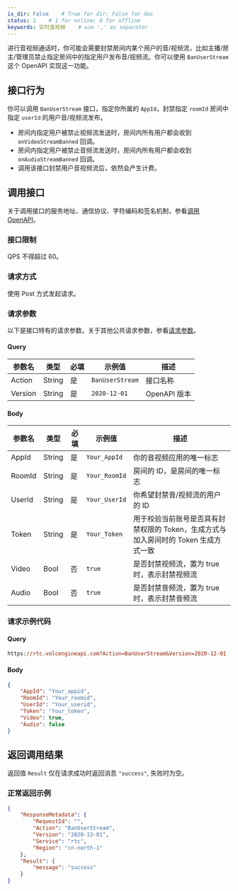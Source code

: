 ```yaml
---
is_dir: False    # True for dir; False for doc
status: 1    # 1 for online; 0 for offline
keywords: 实时音视频    # use ',' as separator
---
```


进行音视频通话时，你可能会需要封禁房间内某个用户的音/视频流，比如主播/房主/管理员禁止指定房间中的指定用户发布音/视频流。你可以使用 `BanUserStream` 这个 OpenAPI 实现这一功能。

## 接口行为

你可以调用 `BanUserStream` 接口，指定你所属的 `AppId`，封禁指定 `roomId` 房间中指定 `userId` 的用户音/视频流发布。
- 房间内指定用户被禁止视频流发送时，房间内所有用户都会收到 `onVideoStreamBanned` 回调。
- 房间内指定用户被禁止音频流发送时，房间内所有用户都会收到 `onAudioStreamBanned` 回调。
- 调用该接口封禁用户音视频流后，依然会产生计费。

## 调用接口

关于调用接口的服务地址、通信协议、字符编码和签名机制，参看[调用 OpenAPI](69828)。

### 接口限制

QPS 不得超过 60。

### 请求方式

使用 Post 方式发起请求。

### 请求参数

以下是接口特有的请求参数。关于其他公共请求参数，参看[请求参数](69828.md#requestparameters)。

#### Query

|  **参数名**  |  **类型**  |  **必填**  |  **示例值**  |  **描述**  |
| --- | --- | --- | --- | --- |
| Action | String | 是 | `BanUserStream` | 接口名称 |
| Version | String | 是 | `2020-12-01` | OpenAPI 版本 |


#### Body

|  **参数名**  |  **类型**  |  **必填**  |  **示例值**  |  **描述**  |
| --- | --- | --- | --- | --- |
| AppId | String | 是 | `Your_AppId` | 你的音视频应用的唯一标志 |
| RoomId | String | 是 | `Your_RoomId` | 房间的 ID，是房间的唯一标志 |
| UserId | String | 是 | `Your_UserId` | 你希望封禁音/视频流的用户的 ID |
| Token | String | 是 | `Your_Token` | 用于校验当前账号是否具有封禁权限的 Token，生成方式与加入房间时的 Token 生成方式一致 |
| Video | Bool | 否 | `true` | 是否封禁视频流，置为 true 时，表示封禁视频流 |
| Audio | Bool | 否 | `true` | 是否封禁音频流，置为 true 时，表示封禁音频流 |

### 请求示例代码

#### Query

```postscript
https://rtc.volcengineapi.com?Action=BanUserStream&Version=2020-12-01
```

#### Body
```json
{
    "AppId": "Your_appid",
    "RoomId": "Your_roomid",
    "UserId": "Your_userid",
    "Token": "Your_token",
    "Video": true,
    "Audio": false
}
```

## 返回调用结果

返回值 `Result` 仅在请求成功时返回消息 `"success"`, 失败时为空。

### 正常返回示例
```json
{
    "ResponseMetadata": {
        "RequestId": "",
        "Action": "BanUserStream",
        "Version": "2020-12-01",
        "Service": "rtc",
        "Region": "cn-north-1"
    },
    "Result": {
        "message": "success"
    }
}
```
